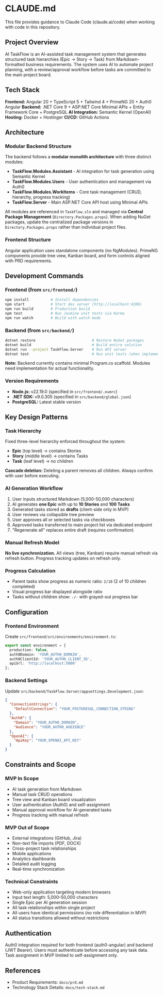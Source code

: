 # CLAUDE.md

This file provides guidance to Claude Code (claude.ai/code) when working with code in this repository.

## Project Overview

AI TaskFlow is an AI-assisted task management system that generates structured task hierarchies (Epic → Story → Task) from Markdown-formatted business requirements. The system uses AI to automate project planning, with a review/approval workflow before tasks are committed to the main project board.

## Tech Stack

**Frontend:** Angular 20 + TypeScript 5 + Tailwind 4 + PrimeNG 20 + Auth0 Angular
**Backend:** .NET Core 9 + ASP.NET Core Minimal APIs + Entity Framework Core + PostgreSQL
**AI Integration:** Semantic Kernel (OpenAI)
**Hosting:** Docker + Hostinger
**CI/CD:** GitHub Actions

## Architecture

### Modular Backend Structure

The backend follows a **modular monolith architecture** with three distinct modules:

- **TaskFlow.Modules.Assistant** - AI integration for task generation using Semantic Kernel
- **TaskFlow.Modules.Users** - User authentication and management via Auth0
- **TaskFlow.Modules.WorkItems** - Core task management (CRUD, hierarchy, progress tracking)
- **TaskFlow.Server** - Main ASP.NET Core API host using Minimal APIs

All modules are referenced in `TaskFlow.sln` and managed via **Central Package Management** (`Directory.Packages.props`). When adding NuGet packages, update the centralized package versions in `Directory.Packages.props` rather than individual project files.

### Frontend Structure

Angular application uses standalone components (no NgModules). PrimeNG components provide tree view, Kanban board, and form controls aligned with PRD requirements.

## Development Commands

### Frontend (from `src/frontend/`)

```bash
npm install          # Install dependencies
npm start            # Start dev server (http://localhost:4200)
npm run build        # Production build
npm test             # Run Jasmine unit tests via Karma
npm run watch        # Build with watch mode
```

### Backend (from `src/backend/`)

```bash
dotnet restore                          # Restore NuGet packages
dotnet build                            # Build entire solution
dotnet run --project TaskFlow.Server    # Run API server
dotnet test                             # Run unit tests (when implemented)
```

**Note:** Backend currently contains minimal Program.cs scaffold. Modules need implementation for actual functionality.

### Version Requirements

- **Node.js:** v22.19.0 (specified in `src/frontend/.nvmrc`)
- **.NET SDK:** v9.0.305 (specified in `src/backend/global.json`)
- **PostgreSQL:** Latest stable version

## Key Design Patterns

### Task Hierarchy

Fixed three-level hierarchy enforced throughout the system:
- **Epic** (top level) → contains Stories
- **Story** (middle level) → contains Tasks
- **Task** (leaf level) → no children

**Cascade deletion:** Deleting a parent removes all children. Always confirm with user before executing.

### AI Generation Workflow

1. User inputs structured Markdown (5,000-50,000 characters)
2. AI generates **one Epic** with up to **10 Stories** and **100 Tasks**
3. Generated tasks stored as **drafts** (client-side only in MVP)
4. User reviews via collapsible tree preview
5. User approves all or selected tasks via checkboxes
6. Approved tasks transferred to main project list via dedicated endpoint
7. "Regenerate all" replaces entire draft (requires confirmation)

### Manual Refresh Model

**No live synchronization.** All views (tree, Kanban) require manual refresh via refresh button. Progress tracking updates on refresh only.

### Progress Calculation

- Parent tasks show progress as numeric ratio: `2/10` (2 of 10 children completed)
- Visual progress bar displayed alongside ratio
- Tasks without children show: `-/-` with grayed-out progress bar

## Configuration

### Frontend Environment

Create `src/frontend/src/environments/environment.ts`:

```typescript
export const environment = {
  production: false,
  auth0Domain: 'YOUR_AUTH0_DOMAIN',
  auth0ClientId: 'YOUR_AUTH0_CLIENT_ID',
  apiUrl: 'http://localhost:5000'
};
```

### Backend Settings

Update `src/backend/TaskFlow.Server/appsettings.Development.json`:

```json
{
  "ConnectionStrings": {
    "DefaultConnection": "YOUR_POSTGRESQL_CONNECTION_STRING"
  },
  "Auth0": {
    "Domain": "YOUR_AUTH0_DOMAIN",
    "Audience": "YOUR_AUTH0_AUDIENCE"
  },
  "OpenAI": {
    "ApiKey": "YOUR_OPENAI_API_KEY"
  }
}
```

## Constraints and Scope

### MVP In Scope

- AI task generation from Markdown
- Manual task CRUD operations
- Tree view and Kanban board visualization
- User authentication (Auth0) and self-assignment
- Manual approval workflow for AI-generated tasks
- Progress tracking with manual refresh

### MVP Out of Scope

- External integrations (GitHub, Jira)
- Non-text file imports (PDF, DOCX)
- Cross-project task relationships
- Mobile applications
- Analytics dashboards
- Detailed audit logging
- Real-time synchronization

### Technical Constraints

- Web-only application targeting modern browsers
- Input text length: 5,000–50,000 characters
- Single Epic per AI generation session
- All task relationships within single project
- All users have identical permissions (no role differentiation in MVP)
- All status transitions allowed without restrictions

## Authentication

Auth0 integration required for both frontend (auth0-angular) and backend (JWT Bearer). Users must authenticate before accessing any task data. Task assignment in MVP limited to self-assignment only.

## References

- Product Requirements: `docs/prd.md`
- Technology Stack Details: `docs/tech-stack.md`